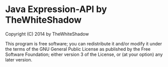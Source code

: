 Java Expression-API by TheWhiteShadow
========================================
Copyright (C) 2014 by TheWhiteShadow

This program is free software; you can redistribute it and/or
modify it under the terms of the GNU General Public License
as published by the Free Software Foundation; either version 3
of the License, or (at your option) any later version.
